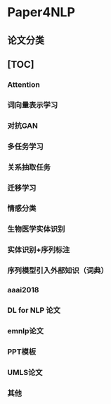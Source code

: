 # Paper4NLP

## 论文分类
 [TOC]
---

### Attention
### 词向量表示学习
### 对抗GAN
### 多任务学习
### 关系抽取任务
### 迁移学习
### 情感分类
### 生物医学实体识别
### 实体识别+序列标注
### 序列模型引入外部知识（词典）
### aaai2018
### DL for NLP 论文
### emnlp论文
### PPT模板
### UMLS论文
### 其他
